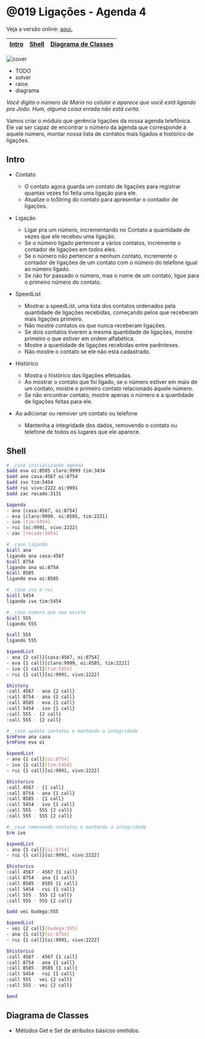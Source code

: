 # @019 Ligações - Agenda 4

Veja a versão online: [aqui.](https://github.com/qxcodepoo/arcade/blob/master/base/019/Readme.md)

<!-- toch -->
[Intro](#intro) | [Shell](#shell) | [Diagrama de Classes](#diagrama-de-classes)
-- | -- | --
<!-- toch -->

![cover](https://raw.githubusercontent.com/qxcodepoo/arcade/master/base/019/cover.jpg)

- TODO
- solver
- raiox
- diagrama

_Você digita o número de Maria no celular e aparece que você está ligando pra João. Hum, alguma coisa errada não está certa._

Vamos criar o módulo que gerência ligações da nossa agenda telefônica. Ele vai ser capaz de encontrar o número da agenda que corresponde à aquele número, montar nossa lista de contatos mais ligados e histórico de ligações.

## Intro

- Contato
  - O contato agora guarda um contato de ligações para registrar quantas vezes foi feita uma ligação para ele.
  - Atualize o toString do contato para apresentar o contador de ligações.

- Ligação
  - Ligar pra um número, incrementando no Contato a quantidade de vezes que ele recebeu uma ligação.
  - Se o número ligado pertencer a vários contatos, incremente o contador de ligações em todos eles.
  - Se o número não pertencer a nenhum contato, incremente o contador de ligações de um contato com o número do telefone igual ao número ligado.
  - Se não for passado o número, mas o nome de um contato, ligue para o primeiro número do contato.

- SpeedList
  - Mostrar a speedList, uma lista dos contatos ordenados pela quantidade de ligações recebidas, começando pelos que receberam mais ligações primeiro.
  - Não mostre contatos os que nunca receberam ligações.
  - Se dois contatos tiverem a mesma quantidade de ligações, mostre primeiro o que estiver em ordem alfabética.
  - Mostre a quantidade de ligações recebidas entre parênteses.
  - Não mostre o contato se ele não está cadastrado.

- Histórico
  - Mostra o histórico das ligações efetuadas.
  - Ao mostrar o contato que foi ligado, se o número estiver em mais de um contato, mostre o primeiro contato relacionado àquele número.
  - Se não encontrar contato, mostre apenas o número e a quantidade de ligações feitas para ele.

- Ao adicionar ou remover um contato ou telefone
  - Mantenha a integridade dos dados, removendo o contato ou telefone de todos os lugares que ele aparece.

## Shell

```sh
#__case inicializando agenda
$add eva oi:8585 claro:9999 tim:3434
$add ana casa:4567 oi:8754
$add ivo tim:5454
$add rui vivo:2222 oi:9991
$add zac recado:3131

$agenda
- ana [casa:4567, oi:8754]
- eva [claro:9999, oi:8585, tim:2221]
- ivo [tim:5454]
- rui [oi:9991, vivo:2222]
- zac [recado:5454] 

#__case ligando
$call ana
ligando ana casa:4567
$call 8754
ligando ana oi:8754
$call 8585
ligando eva oi:8585

#__case ivo e rui
$call 5454
ligando ivo tim:5454

#__case numero que nao existe
$call 555
ligando 555

$call 555
ligando 555

$speedList
- ana {2 call}[casa:4567, oi:8754]
- eva {1 call}[claro:9999, oi:8585, tim:2221]
- ivo {1 call}[tim:5454]
- rui {1 call}[oi:9991, vivo:2222]

$history
:call 4567 - ana {2 call}
:call 8754 - ana {2 call}
:call 8585 - eva {1 call}
:call 5454 - ivo {1 call}
:call 555 - {2 call}
:call 555 - {2 call}

#__case update contatos e mantendo a integridade
$rmFone ana casa
$rmFone eva oi

$speedList
- ana {1 call}[oi:8754]
- ivo {1 call}[tim:5454]
- rui {1 call}[oi:9991, vivo:2222]

$historico
:call 4567 - {1 call}
:call 8754 - ana {1 call}
:call 8585 - {1 call}
:call 5454 - ivo {1 call}
:call 555 - 555 {2 call}
:call 555 - 555 {2 call}

#__case removendo contatos e mantendo a integridade
$rm ivo

$speedList
- ana {1 call}[oi:8754]
- rui {1 call}[oi:9991, vivo:2222]

$historico
:call 4567 - 4567 {1 call}
:call 8754 - ana {1 call}
:call 8585 - 8585 {1 call}
:call 5454 - rui {1 call}
:call 555 - 555 {2 call}
:call 555 - 555 {2 call}

$add vei budega:555

$speedList
- vei {2 call}[budega:555]
- ana {1 call}[oi:8754]
- rui {1 call}[oi:9991, vivo:2222]

$historico
:call 4567 - 4567 {1 call}
:call 8754 - ana {1 call}
:call 8585 - 8585 {1 call}
:call 5454 - rui {1 call}
:call 555 - vei {2 call}
:call 555 - vei {2 call}

$end
```

## Diagrama de Classes

- Métodos Get e Set de atributos básicos omitidos.


